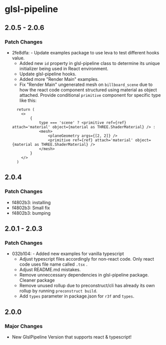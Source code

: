 # glsl-pipeline

## 2.0.5 - 2.0.6

### Patch Changes

- 2fe8dfa: - Update examples package to use leva to test different hooks value.
  - Added new `id` property in glsl-pipeline class to determine its unique initializer being used in React environment.
  - Update glsl-pipeline hooks.
  - Added more "Render Main" examples.
  - Fix "Render Main" ungenerated mesh on `billboard_scene` due to how the react code component structured using material as object attached. Provide conditional `primitive` component for specific type like this:
  ```tsx
    return (
      <>
          {
              type === 'scene' ? <primitive ref={ref} attach='material' object={material as THREE.ShaderMaterial} /> :
              <mesh>
                  <planeGeometry args={[2, 2]} />
                  <primitive ref={ref} attach='material' object={material as THREE.ShaderMaterial} />
              </mesh>
          }
      </>
    )
  ```

## 2.0.4

### Patch Changes

- f4802b3: installing
- f4802b3: Small fix
- f4802b3: bumping

## 2.0.1 - 2.0.3

### Patch Changes

- 032b104: - Added new examples for vanilla typescript
  - Adjust typescript files accordingly for non-react code. Only react code uses file name called `.tsx` .
  - Adjust README.md mistakes.
  - Remove unneccessary dependencies in glsl-pipeline package. Cleaner package
  - Remove unused rollup due to preconstruct/cli has already its own rollup by running `preconstruct build`.
  - Add `types` parameter in package.json for `r3f` and `types`.

## 2.0.0

### Major Changes

- New GlslPipeline Version that supports react & typescript!
